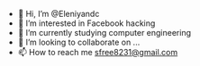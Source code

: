 - 👋 Hi, I’m @Eleniyandc
- 👀 I’m interested in Facebook hacking
- 🌱 I’m currently studying computer engineering
- 💞️ I’m looking to collaborate on ...
- 📫 How to reach me sfree8231@gmail.com

<!---
Eleniyandc/Eleniyandc is a ✨ special ✨ repository because its `README.md` (this file) appears on your GitHub profile.
You can click the Preview link to take a look at your changes.
--->
